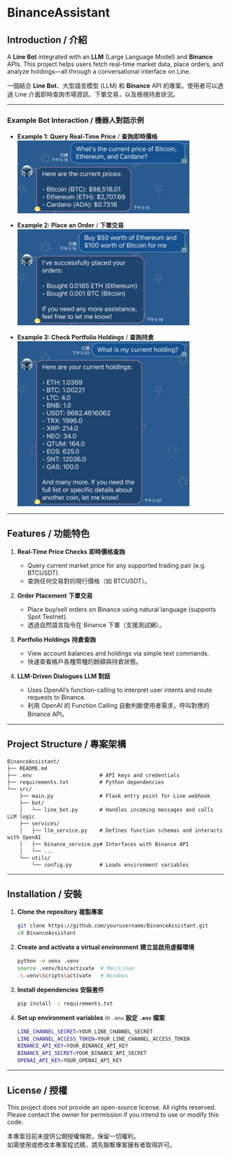 # BinanceAssistant

## Introduction / 介紹

A **Line Bot** integrated with an **LLM** (Large Language Model) and **Binance** APIs. This project helps users fetch real-time market data, place orders, and analyze holdings—all through a conversational interface on Line.

一個結合 **Line Bot**、大型語言模型 (LLM) 和 **Binance** API 的專案。使用者可以透過 Line 介面即時查詢市場資訊、下單交易，以及檢視持倉狀況。

---

### Example Bot Interaction / 機器人對話示例

- **Example 1: Query Real-Time Price** / **查詢即時價格**  
  <img src="./images/example1.jpg" alt="Example 1" width="400"/>

- **Example 2: Place an Order** / **下單交易**  
  <img src="./images/example2.jpg" alt="Example 2" width="400"/>

- **Example 3: Check Portfolio Holdings** / **查詢持倉**  
  <img src="./images/example3.jpg" alt="Example 3" width="400"/>
  
---

## Features / 功能特色

1. **Real-Time Price Checks**  **即時價格查詢**
   - Query current market price for any supported trading pair (e.g. BTCUSDT).
   - 查詢任何交易對的現行價格（如 BTCUSDT）。

2. **Order Placement**  **下單交易**
   - Place buy/sell orders on Binance using natural language (supports Spot Testnet).
   - 透過自然語言指令在 Binance 下單（支援測試網）。

3. **Portfolio Holdings**  **持倉查詢**
   - View account balances and holdings via simple text commands.
   - 快速查看帳戶各種幣種的餘額與持倉狀態。

4. **LLM-Driven Dialogues**  **LLM 對話**
   - Uses OpenAI’s function-calling to interpret user intents and route requests to Binance.
   - 利用 OpenAI 的 Function Calling 自動判斷使用者需求，呼叫對應的 Binance API。
   
---

## Project Structure / 專案架構

```plaintext
BinanceAssistant/
├── README.md
├── .env                      # API keys and credentials
├── requirements.txt          # Python dependencies
└── src/
    ├── main.py               # Flask entry point for Line webhook
    ├── bot/
    │   └── line_bot.py       # Handles incoming messages and calls LLM logic
    ├── services/
    │   ├── llm_service.py    # Defines function schemas and interacts with OpenAI
    │   ├── binance_service.py# Interfaces with Binance API
    │   └── ...
    └── utils/
        └── config.py         # Loads environment variables
```

---

## Installation / 安裝

1. **Clone the repository**  **複製專案** 
     ```bash
     git clone https://github.com/yourusername/BinanceAssistant.git
     cd BinanceAssistant
     ```

2. **Create and activate a virtual environment**  **建立並啟用虛擬環境**
     ```bash
     python -m venv .venv
     source .venv/bin/activate  # Mac/Linux
     .\.venv\Scripts\activate   # Windows
     ```

3. **Install dependencies**  **安裝套件**
     ```bash
     pip install -r requirements.txt
     ```

4. **Set up environment variables** in `.env`  **設定 `.env` 檔案**  
     ```bash
     LINE_CHANNEL_SECRET=YOUR_LINE_CHANNEL_SECRET
     LINE_CHANNEL_ACCESS_TOKEN=YOUR_LINE_CHANNEL_ACCESS_TOKEN
     BINANCE_API_KEY=YOUR_BINANCE_API_KEY
     BINANCE_API_SECRET=YOUR_BINANCE_API_SECRET
     OPENAI_API_KEY=YOUR_OPENAI_API_KEY
     ```

---

## License / 授權
 
  This project does not provide an open-source license. All rights reserved.  
  Please contact the owner for permission if you intend to use or modify this code.

  本專案目前未提供公開授權條款，保留一切權利。  
  如需使用或修改本專案程式碼，請先聯繫專案擁有者取得許可。
